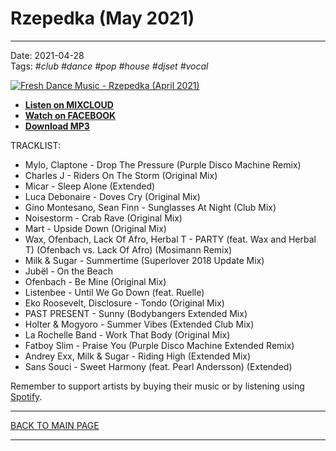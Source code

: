 # Rzepedka (May 2021)

----

Date: 2021-04-28  
Tags: *#club* *#dance* *#pop* *#house* *#djset* *#vocal*    
  
[![Fresh Dance Music - Rzepedka (April 2021)](https://thumbnailer.mixcloud.com/unsafe/300x300/extaudio/2/d/2/f/507a-df91-4e5e-9416-287906457273)](https://www.facebook.com/FreshDanceMusicSets/videos/592834221679981/)  

* [**Listen on MIXCLOUD**](https://www.mixcloud.com/FreshDanceMusic/rzepedka-april-2021/)
* [**Watch on FACEBOOK**](https://www.facebook.com/FreshDanceMusicSets/videos/592834221679981/)
* [**Download MP3**](https://1drv.ms/u/s!AmzuuXrjf51v37RdCf5mpw-sWPIhJA) 

TRACKLIST:  

* Mylo, Claptone - Drop The Pressure (Purple Disco Machine Remix) 
* Charles J - Riders On The Storm (Original Mix) 
* Micar - Sleep Alone (Extended)
* Luca Debonaire - Doves Cry (Original Mix) 
* Gino Montesano, Sean Finn - Sunglasses At Night (Club Mix) 
* Noisestorm - Crab Rave (Original Mix)
* Mart - Upside Down (Original Mix) 
* Wax, Ofenbach, Lack Of Afro, Herbal T - PARTY (feat. Wax and Herbal T) (Ofenbach vs. Lack Of Afro) (Mosimann Remix) 
* Milk & Sugar - Summertime (Superlover 2018 Update Mix) 
* Jubël - On the Beach 
* Ofenbach - Be Mine (Original Mix) 
* Listenbee - Until We Go Down (feat. Ruelle)
* Eko Roosevelt, Disclosure - Tondo (Original Mix)
* PAST PRESENT - Sunny (Bodybangers Extended Mix) 
* Holter & Mogyoro - Summer Vibes (Extended Club Mix) 
* La Rochelle Band - Work That Body (Original Mix) 
* Fatboy Slim - Praise You (Purple Disco Machine Extended Remix) 
* Andrey Exx, Milk & Sugar - Riding High (Extended Mix) 
* Sans Souci - Sweet Harmony (feat. Pearl Andersson) (Extended)


Remember to support artists by buying their music or by listening using 
[Spotify](https://open.spotify.com/user/hopbit/playlist/5pauzyEbUAAKknivnm52nm?si=tFURlBD-QBm_DA3ABPChfg).

----

[BACK TO MAIN PAGE](../README.md)

---- 
